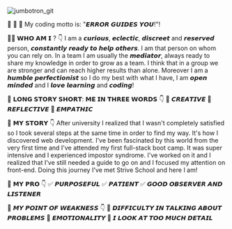 
![jumbotron_git](https://user-images.githubusercontent.com/93257351/151458970-b0651c25-0189-4071-b61f-09cc40790092.png)


🚀 🚀 🚀 My coding motto is: "𝙀𝙍𝙍𝙊𝙍 𝙂𝙐𝙄𝘿𝙀𝙎 𝙔𝙊𝙐!"!


👩🏻 𝗪𝗛𝗢 𝗔𝗠 𝗜 ? 👇
I am a 𝙘𝙪𝙧𝙞𝙤𝙪𝙨, 𝙚𝙘𝙡𝙚𝙘𝙩𝙞𝙘, 𝙙𝙞𝙨𝙘𝙧𝙚𝙚𝙩 and 𝙧𝙚𝙨𝙚𝙧𝙫𝙚𝙙 person, 𝙘𝙤𝙣𝙨𝙩𝙖𝙣𝙩𝙡𝙮 𝙧𝙚𝙖𝙙𝙮 𝙩𝙤 𝙝𝙚𝙡𝙥 𝙤𝙩𝙝𝙚𝙧𝙨.
I am that person on whom you can rely on. In a team I am usually the 𝙢𝙚𝙙𝙞𝙖𝙩𝙤𝙧, always ready to share my knowledge in order to grow as a team. 
I think that in a group we are stronger and can reach higher results than alone.
Moreover I am a 𝙝𝙪𝙢𝙗𝙡𝙚 𝙥𝙚𝙧𝙛𝙚𝙘𝙩𝙞𝙤𝙣𝙞𝙨𝙩 so I do my best with what I have, I am 𝙤𝙥𝙚𝙣 𝙢𝙞𝙣𝙙𝙚𝙙 and I 𝙡𝙤𝙫𝙚 𝙡𝙚𝙖𝙧𝙣𝙞𝙣𝙜 and 𝙘𝙤𝙙𝙞𝙣𝙜! 

🌈 𝗟𝗢𝗡𝗚 𝗦𝗧𝗢𝗥𝗬 𝗦𝗛𝗢𝗥𝗧: 𝗠𝗘 𝗜𝗡 𝗧𝗛𝗥𝗘𝗘 𝗪𝗢𝗥𝗗𝗦 👇
🔸 𝘾𝙍𝙀𝘼𝙏𝙄𝙑𝙀
🔸 𝙍𝙀𝙁𝙇𝙀𝘾𝙏𝙄𝙑𝙀
🔸 𝙀𝙈𝙋𝘼𝙏𝙃𝙄𝘾


📖 𝗠𝗬 𝗦𝗧𝗢𝗥𝗬 👇
After university I realized that I wasn't completely satisfied so I took several steps at the same time in order to find my way. It's how I discovered web development. I've been fascinated by this world from the very first time and I've attended my first full-stack boot camp. It was super intensive and I experienced impostor syndrome. 
I've worked on it and I realized that I've still needed a guide to go on and I focused my attention on front-end.
Doing this journey I've met Strive School and here I am!


💯 𝗠𝗬 𝗣𝗥𝗢 👇
✅ 𝙋𝙐𝙍𝙋𝙊𝙎𝙀𝙁𝙐𝙇
✅ 𝙋𝘼𝙏𝙄𝙀𝙉𝙏
✅ 𝙂𝙊𝙊𝘿 𝙊𝘽𝙎𝙀𝙍𝙑𝙀𝙍 𝘼𝙉𝘿 𝙇𝙄𝙎𝙏𝙀𝙉𝙀𝙍

🔨 𝙈𝙔 𝙋𝙊𝙄𝙉𝙏 𝙊𝙁 𝙒𝙀𝘼𝙆𝙉𝙀𝙎𝙎 👇
🔹 𝘿𝙄𝙁𝙁𝙄𝘾𝙐𝙇𝙏𝙔 𝙄𝙉 𝙏𝘼𝙇𝙆𝙄𝙉𝙂 𝘼𝘽𝙊𝙐𝙏 𝙋𝙍𝙊𝘽𝙇𝙀𝙈𝙎
🔹 𝙀𝙈𝙊𝙏𝙄𝙊𝙉𝘼𝙇𝙄𝙏𝙔
🔹 𝙄 𝙇𝙊𝙊𝙆 𝘼𝙏 𝙏𝙊𝙊 𝙈𝙐𝘾𝙃 𝘿𝙀𝙏𝘼𝙄𝙇



<!--
**RobertaMatera/RobertaMatera** is a ✨ _special_ ✨ repository because its `README.md` (this file) appears on your GitHub profile.

Here are some ideas to get you started:

- 🔭 I’m currently working on ...
- 🌱 I’m currently learning ...
- 👯 I’m looking to collaborate on ...
- 🤔 I’m looking for help with ...
- 💬 Ask me about ...
- 📫 How to reach me: ...
- 😄 Pronouns: ...
- ⚡ Fun fact: ...
-->
